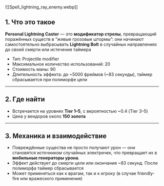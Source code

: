 ![[Spell_lightning_ray_enemy.webp]]
## 1. Что это такое

**Personal Lightning Caster** — это **модификатор стрелы**, превращающий поражённых существ в “живые грозовые штормы”: они начинают самостоятельно выбрасывать **Lightning Bolt** в случайных направлениях до своей смерти или истечения таймера

- Тип: Projectile modifier
- Максимальное количество использований: 20
- Стоимость маны: 90
- Длительность эффекта: до ~5000 фреймов (~83 секунды), таймер сбрасывается при полиморфе цели
---
## 2. Где найти

- Встречается на уровнях **Tier 1–5**, с вероятностью ~0.4 (Tier 3–5) 
- Цена у вендоров около **150 золота**
---
## 3. Механика и взаимодействие

- Повреждённые существа не просто получают урон — они становятся источником случайных электричек, что превращает их в **мобильные генераторы урона**.
- Эффект действует до смерти цели или окончания ~83 секунд. После полиморфа таймер сбрасывается 
- Может применяться как к врагам, так и к игроку (в случае friendly-fire или вражеского применения)